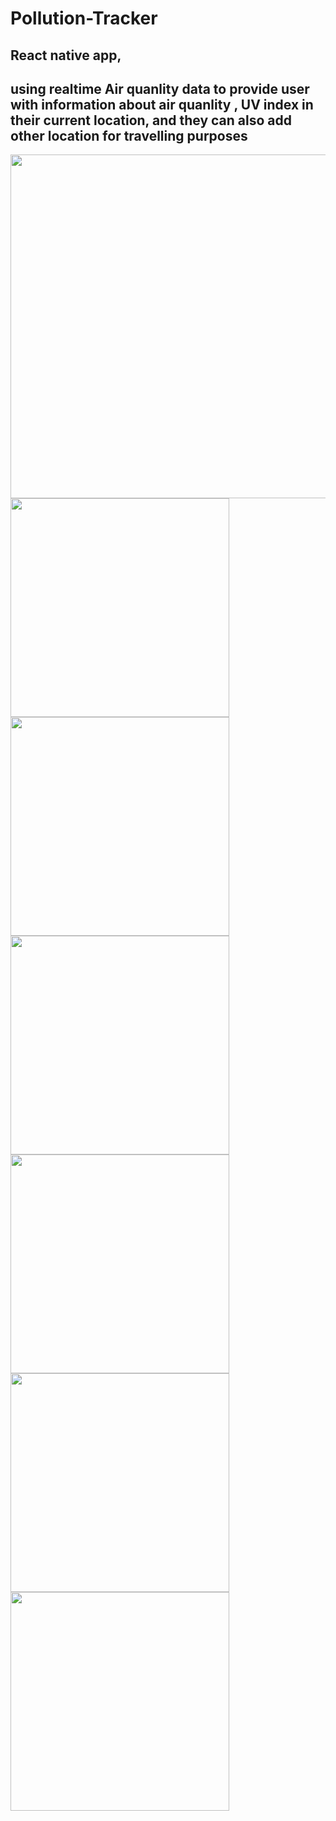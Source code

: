 # Pollution-Tracker
## React native app, 
## using realtime Air quanlity data to provide user with information about air quanlity , UV index in their current location, and they can also add other location for travelling purposes



  <img src="https://i.imgur.com/oKLe0Ei.png" width="550"/>
  

  <img src="https://i.imgur.com/FCxBSEt.png" width="350"/>
  <img src="https://i.imgur.com/RXTphb2.png" width="350"/>
    <img src="https://i.imgur.com/RXTphb2.png" width="350"/>
      <img src="https://i.imgur.com/Hsqq3cr.png" width="350"/>
        <img src="https://i.imgur.com/WKcOBKM.png" width="350"/>
        <img src="https://i.imgur.com/lFfkFqg.png" width="350"/>
